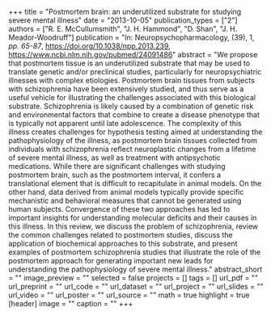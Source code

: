 +++
title = "Postmortem brain: an underutilized substrate for studying severe mental illness"
date = "2013-10-05"
publication_types = ["2"]
authors = ["R. E. McCullumsmith", "J. H. Hammond", "D. Shan", "J. H. Meador-Woodruff"]
publication = "In: Neuropsychopharmacology, (39), 1, _pp. 65-87_, https://doi.org/10.1038/npp.2013.239, https://www.ncbi.nlm.nih.gov/pubmed/24091486"
abstract = "We propose that postmortem tissue is an underutilized substrate that may be used to translate genetic and/or preclinical studies, particularly for neuropsychiatric illnesses with complex etiologies. Postmortem brain tissues from subjects with schizophrenia have been extensively studied, and thus serve as a useful vehicle for illustrating the challenges associated with this biological substrate. Schizophrenia is likely caused by a combination of genetic risk and environmental factors that combine to create a disease phenotype that is typically not apparent until late adolescence. The complexity of this illness creates challenges for hypothesis testing aimed at understanding the pathophysiology of the illness, as postmortem brain tissues collected from individuals with schizophrenia reflect neuroplastic changes from a lifetime of severe mental illness, as well as treatment with antipsychotic medications. While there are significant challenges with studying postmortem brain, such as the postmortem interval, it confers a translational element that is difficult to recapitulate in animal models. On the other hand, data derived from animal models typically provide specific mechanistic and behavioral measures that cannot be generated using human subjects. Convergence of these two approaches has led to important insights for understanding molecular deficits and their causes in this illness. In this review, we discuss the problem of schizophrenia, review the common challenges related to postmortem studies, discuss the application of biochemical approaches to this substrate, and present examples of postmortem schizophrenia studies that illustrate the role of the postmortem approach for generating important new leads for understanding the pathophysiology of severe mental illness."
abstract_short = ""
image_preview = ""
selected = false
projects = []
tags = []
url_pdf = ""
url_preprint = ""
url_code = ""
url_dataset = ""
url_project = ""
url_slides = ""
url_video = ""
url_poster = ""
url_source = ""
math = true
highlight = true
[header]
image = ""
caption = ""
+++
